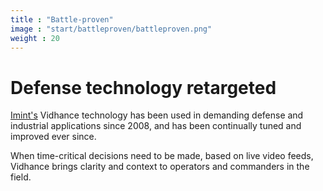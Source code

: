 ```yaml
---
title : "Battle-proven"
image : "start/battleproven/battleproven.png"
weight : 20
---
```

# Defense technology retargeted

[Imint's](http://www.imint.se) Vidhance technology has been used in demanding defense and industrial applications since 2008, and has been continually tuned and improved ever since.

When time-critical decisions need to be made, based on live video feeds, Vidhance brings clarity and context to operators and commanders in the field.
